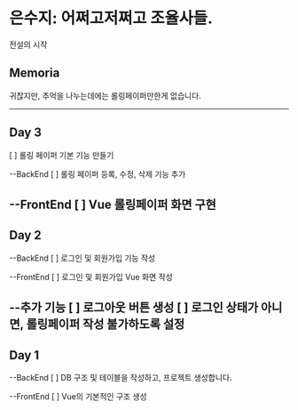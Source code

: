 # 은수지: 어쩌고저쩌고 조율사들.
전설의 시작


## Memoria
귀찮지만, 추억을 나누는데에는 롤링페이퍼만한게 없습니다.

---------------------------------------------------------------------------------------------------------------------------
## Day 3
[ ] 롤링 페이퍼 기본 기능 만들기

--BackEnd
[ ] 롤링 페이퍼 등록, 수정, 삭제 기능 추가

--FrontEnd
[ ] Vue 롤링페이퍼 화면 구현
---------------------------------------------------------------------------------------------------------------------------
## Day 2

--BackEnd
[ ] 로그인 및 회원가입 기능 작성

--FrontEnd
[ ] 로그인 및 회원가입 Vue 화면 작성

--추가 기능
[ ] 로그아웃 버튼 생성
[ ] 로그인 상태가 아니면, 롤링페이퍼 작성 불가하도록 설정
---------------------------------------------------------------------------------------------------------------------------
## Day 1

--BackEnd
[ ] DB 구조 및 테이블을 작성하고, 프로젝트 생성합니다. 

--FrontEnd
[ ] Vue의 기본적인 구조 생성
